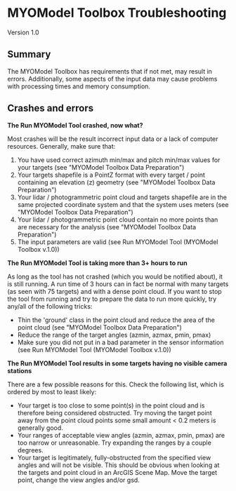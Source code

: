 # MYOModel Toolbox Troubleshooting
Version 1.0

## Summary
The MYOModel Toolbox has requirements that if not met, may result in errors. Additionally, some aspects of the input data may cause problems with processing times and memory consumption.

## Crashes and errors
**The Run MYOModel Tool crashed, now what?**

Most crashes will be the result incorrect input data or a lack of computer resources.
Generally, make sure that:
1. You have used correct azimuth min/max and pitch min/max values for your targets (see "MYOModel Toolbox Data Preparation")
2. Your targets shapefile is a PointZ format with every target / point containing an elevation (z) geometry (see "MYOModel Toolbox Data Preparation")
3. Your lidar / photogrammetric point cloud and targets shapefile are in the same projected coordinate system and that the system uses meters (see "MYOModel Toolbox Data Preparation")
4. Your lidar / photogrammetric point cloud contain no more points than are necessary for the analysis (see "MYOModel Toolbox Data Preparation")
5. The input parameters are valid (see Run MYOModel Tool (MYOModel Toolbox v.1.0))

**The Run MYOModel Tool is taking more than 3+ hours to run**

As long as the tool has not crashed (which you would be notified about), it is still running. A run time of 3 hours can in fact be normal with many targets (as seen with 75 targets) and with a dense point cloud.
If you want to stop the tool from running and try to prepare the data to run more quickly, try any/all of the following tricks:
- Thin the 'ground' class in the point cloud and reduce the area of the point cloud (see "MYOModel Toolbox Data Preparation")
- Reduce the range of the target angles (azmin, azmax, pmin, pmax)
- Make sure you did not put in a bad parameter in the sensor information (see Run MYOModel Tool (MYOModel Toolbox v.1.0))

**The Run MYOModel Tool results in some targets having no visible camera stations**

There are a few possible reasons for this. Check the following list, which is ordered by most to least likely:
- Your target is too close to some point(s) in the point cloud and is therefore being considered obstructed. Try moving the target point away from the point cloud points some small amount < 0.2 meters is generally good.
- Your ranges of acceptable view angles (azmin, azmax, pmin, pmax) are too narrow or unreasonable. Try expanding the ranges by a couple degrees.
- Your target is legitimately, fully-obstructed from the specified view angles and will not be visible. This should be obvious when looking at the targets and point cloud in an ArcGIS Scene Map. Move the target point, change the view angles and/or gsd. 
